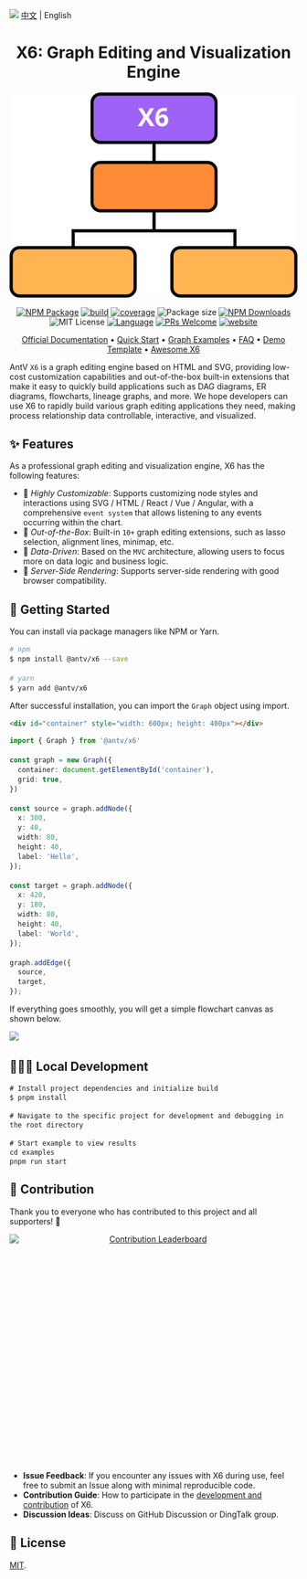 <img src="https://gw.alipayobjects.com/zos/antfincdn/R8sN%24GNdh6/language.svg" width="18"> [中文](./README.md) | English

<h1 align="center">
  <b>X6: Graph Editing and Visualization Engine</b>
</h1>

<p align="center"><img alt="x6 flow" src="./flow.svg"></p>

<p align="center">
  <a href="https://www.npmjs.com/package/@antv/x6"><img alt="NPM Package" src="https://img.shields.io/npm/v/@antv/x6.svg?logo=npm&style=for-the-badge"></a>
  <a href="https://github.com/antvis/X6/actions/workflows/build.yml"><img alt="build" src="https://img.shields.io/github/actions/workflow/status/antvis/x6/build.yml?branch=master&style=for-the-badge&logo=github"></a>
  <a href="https://app.codecov.io/gh/antvis/X6"><img alt="coverage" src="https://img.shields.io/codecov/c/gh/antvis/x6?logo=codecov&style=for-the-badge&token=15CO54WYUV"></a>
  <img alt="Package size" src="https://img.badgesize.io/https://unpkg.com/@antv/x6?compression=gzip&style=for-the-badge" />
  <a href="https://www.npmjs.com/package/@antv/x6"><img alt="NPM Downloads" src="https://img.shields.io/npm/dm/@antv/x6?logo=npm&style=for-the-badge"></a>
  <img src="https://img.shields.io/github/license/antvis/x6?style=for-the-badge" alt="MIT License">
  <a href="https://www.typescriptlang.org"><img alt="Language" src="https://img.shields.io/badge/language-TypeScript-blue.svg?style=for-the-badge"></a>
  <a href="https://github.com/antvis/x6/pulls"><img alt="PRs Welcome" src="https://img.shields.io/badge/PRs-Welcome-brightgreen.svg?style=for-the-badge"></a>
  <a href="https://x6.antv.antgroup.com"><img alt="website" src="https://img.shields.io/static/v1?label=&labelColor=505050&message=website&color=0076D6&style=for-the-badge&logo=google-chrome&logoColor=f5f5f5"></a>
</p>

<p align="center">
  <a href="http://x6.antv.antgroup.com/tutorial/about">Official Documentation</a> •
  <a href="https://x6.antv.antgroup.com/tutorial/getting-started">Quick Start</a> •
  <a href="http://x6.antv.antgroup.com/examples">Graph Examples</a> •
  <a href="https://www.yuque.com/antv/x6/tox1ukbz5cw57qfy">FAQ</a> •
  <a href="https://codesandbox.io/s/mo-ban-55i8dp">Demo Template</a> •
  <a href="https://github.com/lloydzhou/awesome-x6">Awesome X6</a>
</p>

AntV `X6` is a graph editing engine based on HTML and SVG, providing low-cost customization capabilities and out-of-the-box built-in extensions that make it easy to quickly build applications such as DAG diagrams, ER diagrams, flowcharts, lineage graphs, and more. We hope developers can use X6 to rapidly build various graph editing applications they need, making process relationship data controllable, interactive, and visualized.

## ✨ Features

As a professional graph editing and visualization engine, X6 has the following features:

- 🌱 _Highly Customizable_: Supports customizing node styles and interactions using SVG / HTML / React / Vue / Angular, with a comprehensive `event system` that allows listening to any events occurring within the chart.
- 🚀 _Out-of-the-Box_: Built-in `10+` graph editing extensions, such as lasso selection, alignment lines, minimap, etc.
- 🧲 _Data-Driven_: Based on the `MVC` architecture, allowing users to focus more on data logic and business logic.
- 💯 _Server-Side Rendering_: Supports server-side rendering with good browser compatibility.

## 🔨 Getting Started

You can install via package managers like NPM or Yarn.

```bash
# npm
$ npm install @antv/x6 --save

# yarn
$ yarn add @antv/x6
```

After successful installation, you can import the `Graph` object using import.

```html
<div id="container" style="width: 600px; height: 400px"></div>
```

```ts
import { Graph } from '@antv/x6'

const graph = new Graph({
  container: document.getElementById('container'),
  grid: true,
})

const source = graph.addNode({
  x: 300,
  y: 40,
  width: 80,
  height: 40,
  label: 'Hello',
});

const target = graph.addNode({
  x: 420,
  y: 180,
  width: 80,
  height: 40,
  label: 'World',
});

graph.addEdge({
  source,
  target,
});
```

If everything goes smoothly, you will get a simple flowchart canvas as shown below.

<img src="https://mdn.alipayobjects.com/huamei_qa8qxu/afts/img/A*3rpsRLQl7dgAAAAAQyAAAAgAemJ7AQ/fmt.avif" height="300" />

## 🧑🏻‍💻 Local Development

```shell
# Install project dependencies and initialize build
$ pnpm install

# Navigate to the specific project for development and debugging in the root directory

# Start example to view results
cd examples
pnpm run start
```

## 📮 Contribution

Thank you to everyone who has contributed to this project and all supporters! 🙏

<a href="https://openomy.app/github/antvis/X6" target="_blank" style="display: block; width: 100%;" align="center">
  <img src="https://openomy.app/svg?repo=antvis/X6&chart=bubble&latestMonth=12" target="_blank" alt="Contribution Leaderboard" style="display: block; height: 400px" />
</a>

- **Issue Feedback**: If you encounter any issues with X6 during use, feel free to submit an Issue along with minimal reproducible code.
- **Contribution Guide**: How to participate in the [development and contribution](./CONTRIBUTING.md) of X6.
- **Discussion Ideas**: Discuss on GitHub Discussion or DingTalk group.

## 📄 License

[MIT](./LICENSE).
